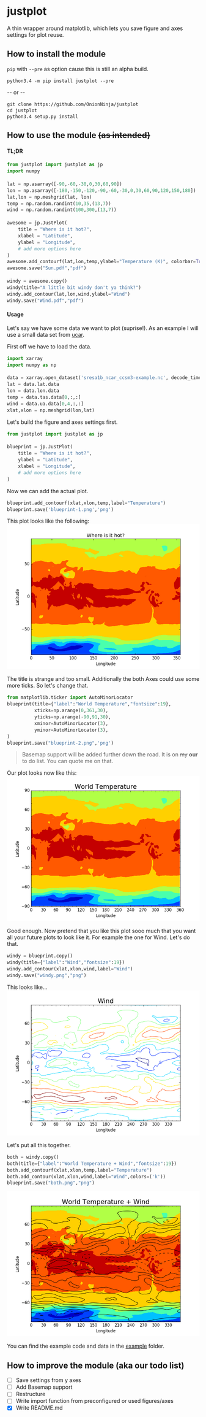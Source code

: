 # justplot
A thin wrapper around matplotlib, which lets you save figure and axes settings for plot reuse.

## How to install the module
`pip` with `--pre` as option cause this is still an alpha build.
```
python3.4 -m pip install justplot --pre
```
-- or --
```
git clone https://github.com/OnionNinja/justplot
cd justplot
python3.4 setup.py install
```

## How to use the module ~~(as intended)~~

#### TL;DR
```python
from justplot import justplot as jp
import numpy

lat = np.asarray([-90,-60,-30,0,30,60,90])
lon = np.asarray([-180,-150,-120,-90,-60,-30,0,30,60,90,120,150,180])
lat,lon = np.meshgrid(lat, lon)
temp = np.random.randint(10,35,(13,7))
wind = np.random.randint(100,300,(13,7))

awesome = jp.JustPlot(
    title = "Where is it hot?",
    xlabel = "Latitude",
    ylabel = "Longitude",
    # add more options here
)
awesome.add_contourf(lat,lon,temp,ylabel="Temperature (K)", colorbar=True)
awesome.save("Sun.pdf","pdf")

windy = awesome.copy()
windy(title="A little bit windy don't ya think?")
windy.add_contour(lat,lon,wind,ylabel="Wind")
windy.save("Wind.pdf","pdf")
```
#### Usage
Let's say we have some data we want to plot (suprise!). As an example I will use
a small data set from [ucar](https://www.unidata.ucar.edu/software/netcdf/examples/sresa1b_ncar_ccsm3-example.nc).

First off we have to load the data.
```python
import xarray
import numpy as np

data = xarray.open_dataset('sresa1b_ncar_ccsm3-example.nc', decode_times=False) #pretty cryptic, I know
lat = data.lat.data
lon = data.lon.data
temp = data.tas.data[0,:,:]
wind = data.ua.data[0,4,:,:]
xlat,xlon = np.meshgrid(lon,lat)
```

Let's build the figure and axes settings first.
```python
from justplot import justplot as jp

blueprint = jp.JustPlot(
    title = "Where is it hot?",
    ylabel = "Latitude",
    xlabel = "Longitude",
    # add more options here
)
```

Now we can add the actual plot.
```python
blueprint.add_contourf(xlat,xlon,temp,label="Temperature")
blueprint.save('blueprint-1.png','png')
```

This plot looks like the following:
![First plot](example/blueprint-1.png)

The title is strange and too small. Additionally the both Axes could use some
more ticks. So let's change that.
```python
from matplotlib.ticker import AutoMinorLocator
blueprint(title={"label":"World Temperature","fontsize":19},
          xticks=np.arange(0,361,30),
          yticks=np.arange(-90,91,30),
          xminor=AutoMinorLocator(3),
          yminor=AutoMinorLocator(3),
)
blueprint.save("blueprint-2.png",'png')
```
> Basemap support will be added further down the road. It is on ~~my~~
**our** to do list. You can quote me on that.

Our plot looks now like this:
![Second plot](example/blueprint-2.png)

Good enough. Now pretend that you like this plot sooo much that you want all
your future plots to look like it. For example the one for Wind. Let's do that.
```python
windy = blueprint.copy()
windy(title={"label":"Wind","fontsize":19})
windy.add_contour(xlat,xlon,wind,label="Wind")
windy.save("windy.png","png")
```
This looks like...
![Wind plot](example/windy.png)

Let's put all this together.
```python
both = windy.copy()
both(title={"label":"World Temperature + Wind","fontsize":19})
both.add_contourf(xlat,xlon,temp,label="Temperature")
both.add_contour(xlat,xlon,wind,label="Wind",colors=('k'))
blueprint.save("both.png","png")
```
![Both plots](example/both.png)

You can find the example code and data in the [example](example) folder.


## How to improve the module (aka **our** todo list)

- [ ] Save settings from y axes
- [ ] Add Basemap support
- [ ] Restructure
- [ ] Write import function from preconfigured or used figures/axes
- [x] Write README.md
